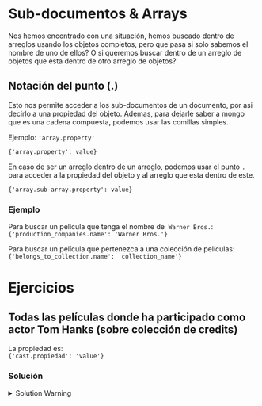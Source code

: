# Sub-documentos & Arrays

Nos hemos encontrado con una situación, hemos buscado dentro de arreglos usando los objetos completos, pero que pasa si solo sabemos el nombre de uno de ellos? O si queremos buscar dentro de un arreglo de objetos que esta dentro de otro arreglo de objetos?

## Notación del punto (.)

Esto nos permite acceder a los sub-documentos de un documento, por asi decirlo a una propiedad del objeto. Ademas, para dejarle saber a mongo que es una cadena compuesta, podemos usar las comillas simples.

Ejemplo: `'array.property'`

`{'array.property': value}`

En caso de ser un arreglo dentro de un arreglo, podemos usar el punto `.` para acceder a la propiedad del objeto y al arreglo que esta dentro de este.

`{'array.sub-array.property': value}`

### Ejemplo

Para buscar un película que tenga el nombre de &nbsp;`Warner Bros.`: <br>
`{'production_companies.name': 'Warner Bros.'}`

Para buscar un película que pertenezca a una colección de películas: <br>
`{'belongs_to_collection.name': 'collection_name'}`

# Ejercicios

## Todas las películas donde ha participado como actor Tom Hanks (sobre colección de credits)

La propiedad es: <br>
`{'cast.propiedad': 'value'}`

### Solución

<details>
<summary>Solution Warning</summary>

`{'cast.name': 'Tom Hanks'}`

</details>
